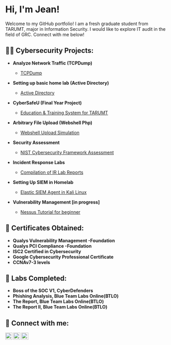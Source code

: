 <h1>Hi, I'm Jean! </h1>
<p>Welcome to my GitHub portfolio! I am a fresh graduate student from TARUMT, major in Information Security. I would like to explore IT audit in the field of GRC. Connect with me below!</p>
<h2>👨‍💻 Cybersecurity Projects:</h2>

- <b>Analyze Network Traffic (TCPDump) </b>
  - [TCPDump](https://github.com/PotatoJean/TCPDumpProject/blob/main/README.md) </i>
  
- <b>Setting up basic home lab (Active Directory)</b>
  - [Active Directory](https://github.com/PotatoJean/Active-Directory/blob/main/README.md) </i>
  
- <b>CyberSafeU (Final Year Project)</b>
  - [Education & Training System for TARUMT](https://github.com/PotatoJean/CyberSafeU)
    
- <b>Arbitrary File Upload (Webshell Php)</b>
  - [Webshell Upload Simulation](https://github.com/PotatoJean/ArbitraryFileUpload/blob/main/README.md)

- <b>Security Assessment</b>
  - [NIST Cybersecurity Framework Assessment](https://github.com/PotatoJean/SecurityAssessment/blob/main/README.md)
 
- <b>Incident Response Labs</b>
  - [Compilation of IR Lab Reports](https://github.com/PotatoJean/IncidentResponseLab/blob/main/README.md)
 
- <b>Setting Up SIEM in Homelab</b>
  - [Elastic SIEM Agent in Kali Linux](https://github.com/PotatoJean/HomeSIEM/blob/main/README.md)
    
- <b>Vulnerability Management [in progress]</b>
  - [Nessus Tutorial for beginner]()
  

<h2>📃 Certificates Obtained:</h2>

- <b>Qualys Vulnerability Management -Foundation</b>
- <b>Qualys PCI Compliance -Foundation</b>
- <b>ISC2 Certified in Cybersecurity</b>
- <b>Google Cybersecurity Professional Certificate  </b>
- <b>CCNAv7-3 levels</b>

<h2>🔧 Labs Completed:</h2>

- <b>Boss of the SOC V1, CyberDefenders</b>
- <b>Phishing Analysis, Blue Team Labs Online(BTLO)</b>
- <b>The Report, Blue Team Labs Online(BTLO)</b>
- <b>The Report II, Blue Team Labs Online(BTLO)</b>


<h2> 🤳 Connect with me:</h2>

[<img align="left" alt="JennVenThong | YouTube" width="22px" src="https://cdn.jsdelivr.net/npm/simple-icons@v3/icons/youtube.svg" />][youtube]
[<img align="left" alt="JennVenThong  | LinkedIn" width="22px" src="https://cdn.jsdelivr.net/npm/simple-icons@v3/icons/linkedin.svg" />][linkedin]
[<img align="left" alt="JennVenThong  | Instagram" width="22px" src="https://cdn.jsdelivr.net/npm/simple-icons@v3/icons/instagram.svg" />][instagram]

[youtube]: https://www.instagram.com/jennvennnn/
[instagram]: https://www.instagram.com/jennvennnn/
[linkedin]: https://www.linkedin.com/in/jenn-ven-thong-552bb3223/

